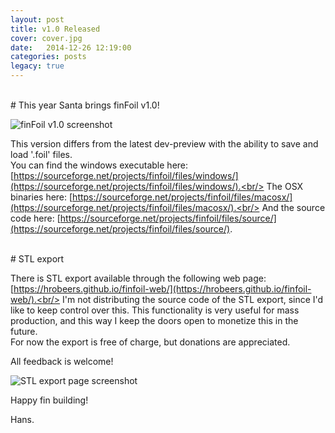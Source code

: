 ```yaml
---
layout: post
title: v1.0 Released
cover: cover.jpg
date:   2014-12-26 12:19:00
categories: posts
legacy: true
---
```



<br/>
# This year Santa brings finFoil v1.0!
<br/>

![finFoil v1.0 screenshot](https://finfoil.io/img/finfoil_v1.0.0.png)

This version differs from the latest dev-preview with the ability to save and load '.foil' files.<br/>
You can find the windows executable here: [https://sourceforge.net/projects/finfoil/files/windows/](https://sourceforge.net/projects/finfoil/files/windows/).<br/>
The OSX binaries here: [https://sourceforge.net/projects/finfoil/files/macosx/](https://sourceforge.net/projects/finfoil/files/macosx/).<br/>
And the source code here: [https://sourceforge.net/projects/finfoil/files/source/](https://sourceforge.net/projects/finfoil/files/source/).


<br/>
# STL export

There is STL export available through the following web page: [https://hrobeers.github.io/finfoil-web/](https://hrobeers.github.io/finfoil-web/).<br/>
I'm not distributing the source code of the STL export, since I'd like to keep control over this. This functionality is very useful for mass production, and this way I keep the doors open to monetize this in the future.<br/>
For now the export is free of charge, but donations are appreciated.

All feedback is welcome!

![STL export page screenshot](https://finfoil.io/img/finfoil-web_20141226.png)

Happy fin building!

Hans.
